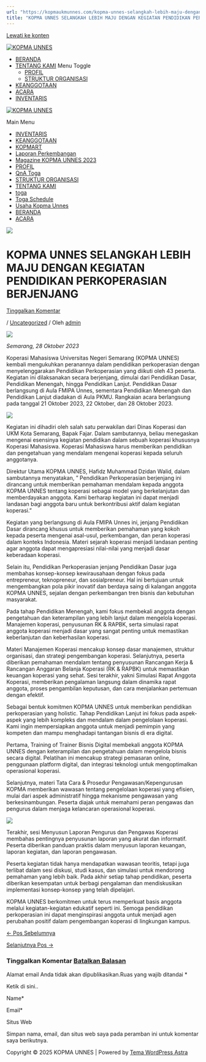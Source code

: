 ```yaml
---
url: "https://kopmaukmunnes.com/kopma-unnes-selangkah-lebih-maju-dengan-kegiatan-pendidikan-perkoperasian-berjenjang/"
title: "KOPMA UNNES SELANGKAH LEBIH MAJU DENGAN KEGIATAN PENDIDIKAN PERKOPERASIAN BERJENJANG – KOPMA UNNES"
---
```


[Lewati ke konten](https://kopmaukmunnes.com/kopma-unnes-selangkah-lebih-maju-dengan-kegiatan-pendidikan-perkoperasian-berjenjang/#content "Lewati ke konten")

[![KOPMA UNNES](https://kopmaukmunnes.com/wp-content/uploads/2021/07/cropped-kopma-unnes.png)](https://kopmaukmunnes.com/)

- [BERANDA](https://kopmaukmunnes.com/)
- [TENTANG KAMI](https://kopmaukmunnes.com/tentang-kami/) Menu Toggle
  - [PROFIL](https://kopmaukmunnes.com/profil/)
  - [STRUKTUR ORGANISASI](https://kopmaukmunnes.com/struktur-organisasi/)
- [KEANGGOTAAN](https://kopmaukmunnes.com/keanggotaan/)
- [ACARA](https://kopmaukmunnes.com/blog/)
- [INVENTARIS](https://kopmaukmunnes.com/inventaris/)

[![KOPMA UNNES](https://kopmaukmunnes.com/wp-content/uploads/2021/07/cropped-kopma-unnes.png)](https://kopmaukmunnes.com/)

Main Menu

- [INVENTARIS](https://kopmaukmunnes.com/inventaris/)
- [KEANGGOTAAN](https://kopmaukmunnes.com/keanggotaan/)
- [KOPMART](https://kopmaukmunnes.com/elementor-1642/)
- [Laporan Perkembangan](https://kopmaukmunnes.com/laporan-perkembangan/)
- [Magazine KOPMA UNNES 2023](https://kopmaukmunnes.com/magazine-kopma-unnes-2023/)
- [PROFIL](https://kopmaukmunnes.com/profil/)
- [QnA Toga](https://kopmaukmunnes.com/jadwal-toga/)
- [STRUKTUR ORGANISASI](https://kopmaukmunnes.com/struktur-organisasi/)
- [TENTANG KAMI](https://kopmaukmunnes.com/tentang-kami/)
- [toga](https://kopmaukmunnes.com/elementor-1661/)
- [Toga Schedule](https://kopmaukmunnes.com/toga-schedule/)
- [Usaha Kopma Unnes](https://kopmaukmunnes.com/usaha-kopma-unnes/)
- [BERANDA](https://kopmaukmunnes.com/)
- [ACARA](https://kopmaukmunnes.com/blog/)

![](https://kopmaukmunnes.com/wp-content/uploads/2023/12/1-1024x683.png)

# KOPMA UNNES SELANGKAH LEBIH MAJU DENGAN KEGIATAN PENDIDIKAN PERKOPERASIAN BERJENJANG

[Tinggalkan Komentar](https://kopmaukmunnes.com/kopma-unnes-selangkah-lebih-maju-dengan-kegiatan-pendidikan-perkoperasian-berjenjang/#respond)

/ [Uncategorized](https://kopmaukmunnes.com/category/uncategorized/) / Oleh [admin](https://kopmaukmunnes.com/author/admin_kopma/ "Lihat seluruh tulisan oleh admin")

![](https://kopmaukmunnes.com/wp-content/uploads/2023/12/1-1024x683.png)

_Semarang, 28 Oktober 2023_

Koperasi Mahasiswa Universitas Negeri Semarang (KOPMA UNNES) kembali mengukuhkan peranannya dalam pendidikan perkoperasian dengan menyelenggarakan Pendidikan Perkoperasian yang diikuti oleh 43 peserta. Kegiatan ini dilaksanakan secara berjenjang, dimulai dari Pendidikan Dasar, Pendidikan Menengah, hingga Pendidikan Lanjut. Pendidikan Dasar berlangsung di Aula FMIPA Unnes, sementara Pendidikan Menengah dan Pendidikan Lanjut diadakan di Aula PKMU. Rangkaian acara berlangsung pada tanggal 21 Oktober 2023, 22 Oktober, dan 28 Oktober 2023.

![](https://kopmaukmunnes.com/wp-content/uploads/2023/12/2-1024x683.png)

Kegiatan ini dihadiri oleh salah satu perwakilan dari Dinas Koperasi dan UKM Kota Semarang, Bapak Fajar. Dalam sambutannya, beliau menegaskan mengenai esensinya kegiatan pendidikan dalam sebuah koperasi khususnya Koperasi Mahasiswa. Koperasi Mahasiswa harus memberikan pendidikan dan pengetahuan yang mendalam mengenai koperasi kepada seluruh anggotanya.

Direktur Utama KOPMA UNNES, Hafidz Muhammad Dzidan Walid, dalam sambutannya menyatakan, ” Pendidikan Perkoperasian berjenjang ini dirancang untuk memberikan pemahaman mendalam kepada anggota KOPMA UNNES tentang koperasi sebagai model yang berkelanjutan dan memberdayakan anggota. Kami berharap kegiatan ini dapat menjadi landasan bagi anggota baru untuk berkontribusi aktif dalam kegiatan koperasi.”

Kegiatan yang berlangsung di Aula FMIPA Unnes ini, jenjang Pendidikan Dasar dirancang khusus untuk memberikan pemahaman yang kokoh kepada peserta mengenai asal-usul, perkembangan, dan peran koperasi dalam konteks Indonesia. Materi sejarah koperasi menjadi landasan penting agar anggota dapat mengapresiasi nilai-nilai yang menjadi dasar keberadaan koperasi.

Selain itu, Pendidikan Perkoperasian jenjang Pendidikan Dasar juga membahas konsep-konsep kewirausahaan dengan fokus pada entrepreneur, teknopreneur, dan sosialpreneur. Hal ini bertujuan untuk mengembangkan pola pikir inovatif dan berdaya saing di kalangan anggota KOPMA UNNES, sejalan dengan perkembangan tren bisnis dan kebutuhan masyarakat.

Pada tahap Pendidikan Menengah, kami fokus membekali anggota dengan pengetahuan dan keterampilan yang lebih lanjut dalam mengelola koperasi. Manajemen koperasi, penyusunan RK & RAPBK, serta simulasi rapat anggota koperasi menjadi dasar yang sangat penting untuk memastikan keberlanjutan dan keberhasilan koperasi.

Materi Manajemen Koperasi mencakup konsep dasar manajemen, struktur organisasi, dan strategi pengembangan koperasi. Selanjutnya, peserta diberikan pemahaman mendalam tentang penyusunan Rancangan Kerja & Rancangan Anggaran Belanja Koperasi (RK & RAPBK) untuk memastikan keuangan koperasi yang sehat. Sesi terakhir, yakni Simulasi Rapat Anggota Koperasi, memberikan pengalaman langsung dalam dinamika rapat anggota, proses pengambilan keputusan, dan cara menjalankan pertemuan dengan efektif.

Sebagai bentuk komitmen KOPMA UNNES untuk memberikan pendidikan perkoperasian yang holistic. Tahap Pendidikan Lanjut ini fokus pada aspek-aspek yang lebih kompleks dan mendalam dalam pengelolaan koperasi. Kami ingin mempersiapkan anggota untuk menjadi pemimpin yang kompeten dan mampu menghadapi tantangan bisnis di era digital.

Pertama, Training of Trainer Bisnis Digital membekali anggota KOPMA UNNES dengan keterampilan dan pengetahuan dalam mengelola bisnis secara digital. Pelatihan ini mencakup strategi pemasaran online, penggunaan platform digital, dan integrasi teknologi untuk mengoptimalkan operasional koperasi.

Selanjutnya, materi Tata Cara & Prosedur Pengawasan/Kepengurusan KOPMA memberikan wawasan tentang pengelolaan koperasi yang efisien, mulai dari aspek administratif hingga mekanisme pengawasan yang berkesinambungan. Peserta diajak untuk memahami peran pengawas dan pengurus dalam menjaga kelancaran operasional koperasi.

![](https://kopmaukmunnes.com/wp-content/uploads/2023/12/9-1024x683.png)

Terakhir, sesi Menyusun Laporan Pengurus dan Pengawas Koperasi membahas pentingnya penyusunan laporan yang akurat dan informatif. Peserta diberikan panduan praktis dalam menyusun laporan keuangan, laporan kegiatan, dan laporan pengawasan.

Peserta kegiatan tidak hanya mendapatkan wawasan teoritis, tetapi juga terlibat dalam sesi diskusi, studi kasus, dan simulasi untuk mendorong pemahaman yang lebih baik. Pada akhir setiap tahap pendidikan, peserta diberikan kesempatan untuk berbagi pengalaman dan mendiskusikan implementasi konsep-konsep yang telah dipelajari.

KOPMA UNNES berkomitmen untuk terus memperkuat basis anggota melalui kegiatan-kegiatan edukatif seperti ini. Semoga pendidikan perkoperasian ini dapat menginspirasi anggota untuk menjadi agen perubahan positif dalam pengembangan koperasi di lingkungan kampus.

[← Pos Sebelumnya](https://kopmaukmunnes.com/koperasi-mahasiswa-universitas-negeri-semarang-sukses-gelar-orientasi-anggota-baru-oab-2023/ "KOPERASI MAHASISWA UNIVERSITAS NEGERI SEMARANG SUKSES GELAR ORIENTASI ANGGOTA BARU (OAB) 2023")

[Selanjutnya Pos →](https://kopmaukmunnes.com/built-our-friendship-a-night-of-fun-and-togetherness/ "Built Our Friendship: A Night of Fun and Togetherness.")

### Tinggalkan Komentar [Batalkan Balasan](https://kopmaukmunnes.com/kopma-unnes-selangkah-lebih-maju-dengan-kegiatan-pendidikan-perkoperasian-berjenjang/\#respond)

Alamat email Anda tidak akan dipublikasikan.Ruas yang wajib ditandai \*

Ketik di sini..

Name\*

Email\*

Situs Web

Simpan nama, email, dan situs web saya pada peramban ini untuk komentar saya berikutnya.

Copyright © 2025 KOPMA UNNES \| Powered by [Tema WordPress Astra](https://wpastra.com/)